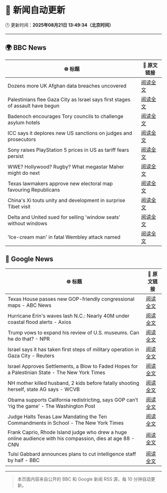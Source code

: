 # 🧠 新闻自动更新

🕒 更新时间：**2025年08月21日 13:49:34（北京时间）**

---

## 🌍 BBC News

| 🌐 标题 | 🔗 原文链接 |
|--------|-------------|
| Dozens more UK Afghan data breaches uncovered | [阅读全文](https://www.bbc.com/news/articles/cp8950pyy1vo?at_medium=RSS&at_campaign=rss) |
| Palestinians flee Gaza City as Israel says first stages of assault have begun | [阅读全文](https://www.bbc.com/news/articles/clyr7l0z9edo?at_medium=RSS&at_campaign=rss) |
| Badenoch encourages Tory councils to challenge asylum hotels | [阅读全文](https://www.bbc.com/news/articles/cwy0j9n4qzwo?at_medium=RSS&at_campaign=rss) |
| ICC says it deplores new US sanctions on judges and prosecutors | [阅读全文](https://www.bbc.com/news/articles/c620l3y7ydro?at_medium=RSS&at_campaign=rss) |
| Sony raises PlayStation 5 prices in US as tariff fears persist | [阅读全文](https://www.bbc.com/news/articles/cy081prg9jjo?at_medium=RSS&at_campaign=rss) |
| WWE? Hollywood? Rugby? What megastar Maher might do next | [阅读全文](https://www.bbc.com/sport/rugby-union/articles/cy40w4xd9mlo?at_medium=RSS&at_campaign=rss) |
| Texas lawmakers approve new electoral map favouring Republicans | [阅读全文](https://www.bbc.com/news/articles/cp8z4nj17dno?at_medium=RSS&at_campaign=rss) |
| China's Xi touts unity and development in surprise Tibet visit | [阅读全文](https://www.bbc.com/news/articles/cjr19770x7lo?at_medium=RSS&at_campaign=rss) |
| Delta and United sued for selling 'window seats' without windows | [阅读全文](https://www.bbc.com/news/articles/c754k7d0z51o?at_medium=RSS&at_campaign=rss) |
| 'Ice-cream man' in fatal Wembley attack named | [阅读全文](https://www.bbc.com/news/articles/cx23g97vk9mo?at_medium=RSS&at_campaign=rss) |

## 📰 Google News

| 🌐 标题 | 🔗 原文链接 |
|--------|-------------|
| Texas House passes new GOP-friendly congressional maps - ABC News | [阅读全文](https://news.google.com/rss/articles/CBMiogFBVV95cUxORnhjdVowRG1feUVsX2NLSGlRbjFENDVjajZXeDdCVnRJRnU1SXYtUl9YMXJCalZWaUlJMzRRcmZQVTJnSWc4czFSQ0xzYlM4X3FSd0lSdUZXbno3ME1Cd3ZOTWY5eXJyMk1Bdld2WVQ1b3V2U2MydE5jX212RHZVeGVrdThGbzRRYUM4Vl9OY0dXUG1jVkVKbjRuLU9KR2c1R1HSAacBQVVfeXFMTVA1WEdPbXh3RTUxRHk5VHREZjVTWkNxVmk5ZlhaZW4wSFZ2dGQwNk1uMU1COVllc2d1U3h3YkZOa0EtalRib1EzSW5DY2N5V3dUd09QUW9xTVQwbTFieWhjNlpxc29KQ055cWswRHpzWFAweHJvdGhsQ3ZDLVAzbkhVWVhPdWVZcUszV3pCN2NQZHdDeDBYTnFMRTFVemc2WXZPa3g0Ylk?oc=5) |
| Hurricane Erin's waves lash N.C.: Nearly 40M under coastal flood alerts - Axios | [阅读全文](https://news.google.com/rss/articles/CBMijgFBVV95cUxQZlpTYzhKNmtnaFVfaWhaSUlpT0lRcGJqemxPbjB2MzZkRE54Y1VkT2NvdEJGUVVsR2kzRkhXQU5jU1BNelZpOEd0X3NSS2xMZThxOEV6S1JvUS1rVUVSYXdyb0ZfWlBFM2hRWmg5dFNBR3hLRTQ3OGljLWMzQjdXLVFHUEY3RzhjM2R5TGJn?oc=5) |
| Trump vows to expand his review of U.S. museums. Can he do that? - NPR | [阅读全文](https://news.google.com/rss/articles/CBMihgFBVV95cUxOQ2tySUo3VHZNemRiams4Zk9zZWN3di1LUHNXaWNNcXZObldWZUhYVlBTcmNocTdrLW0yZlRjcGo2NzZuODlPT2EwNFNmdEhsNWwzMGMxNlpSOXQzTGhXa3hXZFBPNDAyRmVQTUJ1a2VHZ2ROWW9VNXBtdnlPellGYzg1dGlSZw?oc=5) |
| Israel says it has taken first steps of military operation in Gaza City - Reuters | [阅读全文](https://news.google.com/rss/articles/CBMiuwFBVV95cUxOdnFtNWg0UERQMTUwcnlNeUlrY0lvNU1LNTVQbG9pXzhCa2tReTVETlRGRGk5ZERucGZ2ek95ckVDdkZNSzVZM2lCTmFzc0xYMFhrODNyWDdmUzdNSTRLQlYySGF4eHVYaG9nNEdPU21idHVTcURZX1daZmh6c3I5VkNBQ3JDNlltY1M3OVlybGFuWTZzSlFaYS0wMXZ4d0ttc1RUWVJTTDBYeXdXTUxsaWFzcU5wZ1QtWGFr?oc=5) |
| Israel Approves Settlements, a Blow to Faded Hopes for a Palestinian State - The New York Times | [阅读全文](https://news.google.com/rss/articles/CBMikAFBVV95cUxQQUlqemZkQ19nR0pvUE5nMFA2aC1TeW4xcGVZeDJuMlhzV1J5QzdVYW5VeXR6TldhWUVDMG1IZTZOaGk5UXl2UUZzQjdkX1Nld05kNnR2Wk9vVTg3M2pUNU5OenBqTlk3QXRzeEhjSFpnZW50cXhsNFBJOEZ6R2ZhR04yRnQzakZ0TE96dGIxV1Q?oc=5) |
| NH mother killed husband, 2 kids before fatally shooting herself, state AG says - WCVB | [阅读全文](https://news.google.com/rss/articles/CBMiekFVX3lxTE5KZER5cFZkZG1OUldzSGhIbzJGaGo1YklMb05ZSTU3Xzg5aTZPNldhckFoa2g1UDRIMUVHX1BHMERJZmcxTnE4bFljaDRsVnlJcER5Z3VrdGdXV3ptUXhYWnhuYXAwQVBXU1Y4MUg5S0JOeHZGQ292THBR?oc=5) |
| Obama supports California redistricting, says GOP can’t ‘rig the game’ - The Washington Post | [阅读全文](https://news.google.com/rss/articles/CBMilAFBVV95cUxNdVc0SWxSRDFMVFZxbFFtTFdFYUdyeFdlanlmRk1vaEJQemFCNWZPbkplVWFYMnNFWlJ4Nk9wMHVfLWszYzc0S1IxTVNESHZTclFFNU9qdElZNDk1UUlwU3JZRjJLUGNlaERiT25oRVNFQmt4RWkxak5rbkEtWC0zc1NsQUZFamJCaWJySGQzRnJWLWNo?oc=5) |
| Judge Halts Texas Law Mandating the Ten Commandments in School - The New York Times | [阅读全文](https://news.google.com/rss/articles/CBMif0FVX3lxTFBBb2IzSXIyYTJhVTBBc0RKTE01a3BadXZxZzNiS2N5aEFwcXFWNkRUNEhWeUtwb2tIcUdsbDgxUi1wRGEzRTBhUTdvamhxTk1BUzlNeXE0c3FBM2J6b29NMXhWOG5oWUJDSVN4djVfNVFGU0h0QjBRM0hsaUc1cUU?oc=5) |
| Frank Caprio, Rhode Island judge who drew a huge online audience with his compassion, dies at age 88 - CNN | [阅读全文](https://news.google.com/rss/articles/CBMic0FVX3lxTE9EU3RkcTZ5OXowRDdBZWNMcHJ2SDgwdGg1dllKdHRYRlpFRDdfM3piZ296VnBHYk9ZM0pDbWlHdC1jNVoycFB0OFJwRkR4WmxkbmQ2dEtnR0JEa2J6MGVfQUxPaE04RGNPVmpOQUNieVBKTGPSAXhBVV95cUxOYjJ2SjhuWmhkMXVxTG1OTU8yN1lOTGFNT1JuR0lCSDF6NUlVRG83cEpkZ3VETFh0US0wRzJzSU5tckctYXM0LVZPTmp5X1Jxd0NPaUxmeDZGdVhvMGViOThwcEZva2NIWk1ndVA5VzdvNl9sSFhha2U?oc=5) |
| Tulsi Gabbard announces plans to cut intelligence staff by half - BBC | [阅读全文](https://news.google.com/rss/articles/CBMiWkFVX3lxTFBSb3podkw3TnZaYW1JWlFYVjkzS1MxdGtaWnJLTnVQV0RCaDVjX0lCcUJSZTJGLTZVWjF4cENweHpRclV4UFZBS0J6TXFWRDB4Q1diRVhnaHlRd9IBX0FVX3lxTE1HVk9UcjlHV0U0QXBwYTJSVW9UWUJ3TDFUV0dMY1BKOXBqZXJUd3Z0X3NsV1RJVFdqd2xrdkNKT2NwdmY4cFgtOFRYWHBfZHV2NXJZb05DbTBxcWgzSzU4?oc=5) |

---
> 本页面内容来自公开的 BBC 和 Google 新闻 RSS 源，每 10 分钟自动更新。